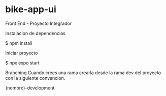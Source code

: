 # bike-app-ui
Front End - Proyecto Integrador

Instalacion de dependencias

$ npm install

Iniciar proyecto

$ npx expo start

Branching
Cuando crees una rama crearla desde la rama dev del proyecto con la siguiente convencion.

{nombre}-development